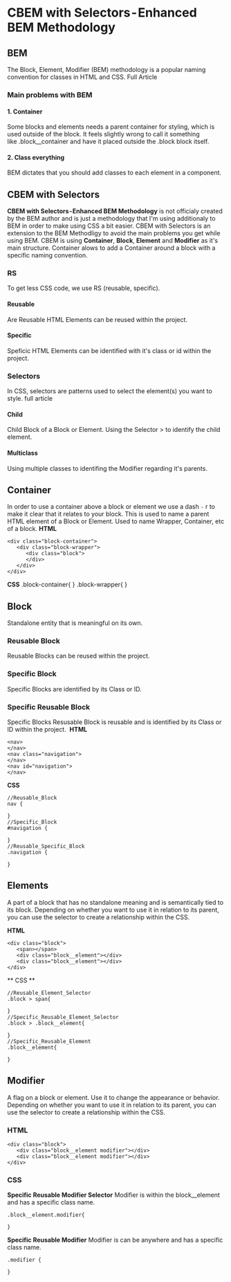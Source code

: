 # CBEM with Selectors - Enhanced BEM Methodology #

## BEM ##
The Block, Element, Modifier (BEM) methodology is a popular naming convention for classes in HTML and CSS. Full Article
### Main problems with BEM ###
#### 1. Container ####
Some blocks and elements needs a parent container for styling, which is used outside of the block. It feels slightly wrong to call it something like .block__container and have it placed outside the .block block itself.
#### 2. Class everything ####
BEM dictates that you should add classes to each element in a component. 

## CBEM with Selectors ##
**CBEM with Selectors - Enhanced BEM Methodology** is not officialy created by the BEM author and is just a methodology that I'm using additionaly to BEM in order to make using CSS a bit easier.
CBEM with Selectors is an extension to the BEM Methodligy to avoid the main problems you get while using BEM. CBEM is using **Container**, **Block**, **Element** and **Modifier** as it's main structure. Container alows to add a Container around a block with a specific naming convention. 
### RS ###
To get less CSS code, we use RS (reusable, specific).
#### Reusable #####
Are Reusable HTML Elements can be reused within the project.
#### Specific ####
Speficic HTML Elements can be identified with it's class or id within the project.
### Selectors ###
In CSS, selectors are patterns used to select the element(s) you want to style. full article
#### Child ####
Child Block of a Block or Element. Using the Selector > to identify the child element. 
#### Multiclass ####
Using multiple classes to identifing  the Modifier regarding it's parents.

## Container ##
In order to use a container above a block or element we use a dash `-` r to make it clear that it relates to your block. This is used to name a parent HTML element of a Block or Element. Used to name Wrapper, Container, etc of a block.
**HTML** 
```
<div class="block-container">
   <div class="block-wrapper">
      <div class="block">
      </div>
   </div>
</div>
```
**CSS**
.block-container{
}
.block-wrapper{
}
## Block ##
Standalone entity that is meaningful on its own. 
### Reusable Block ###
Reusable Blocks can be reused within the project. 
### Specific Block ###
Specific Blocks are identified by its Class or ID.
### Specific Reusable Block ###
Specific Blocks Resusable Block is reusable and is identified by its Class or ID within the project. 
**HTML** 
```
<nav>
</nav>
<nav class="navigation">
</nav>
<nav id="navigation">
</nav>
```
**CSS**
```
//Reusable_Block
nav {
  
}
//Specific_Block
#navigation {
  
}
//Reusable_Specific_Block
.navigation {
  
}
```
## Elements ##
A part of a block that has no standalone meaning and is semantically tied to its block. Depending on whether you want to use it in relation to its parent, you can use the selector to create a relationship within the CSS.

**HTML** 
```
<div class="block">
   <span></span>
   <div class="block__element"></div> 
   <div class="block__element"></div>
</div>
```
** CSS **
```
//Reusable_Element_Selector
.block > span{
   
}
//Specific_Reusable_Element_Selector
.block > .block__element{
   
}
//Specific_Reusable_Element 
.block__element{

}
```
## Modifier ##
A flag on a block or element. Use it to change the appearance or behavior. Depending on whether you want to use it in relation to its parent, you can use the selector to create a relationship within the CSS.

### HTML ###
```
<div class="block">
   <div class="block__element modifier"></div>
   <div class="block__element modifier"></div>
</div>
```
### CSS ###
**Specific Reusable Modifier Selector**
Modifier is within the block__element and has a specific class name.
```
.block__element.modifier{

}
```
**Specific Reusable Modifier**
Modifier is can be anywhere and has a specific class name.
```
.modifier {

}
```
